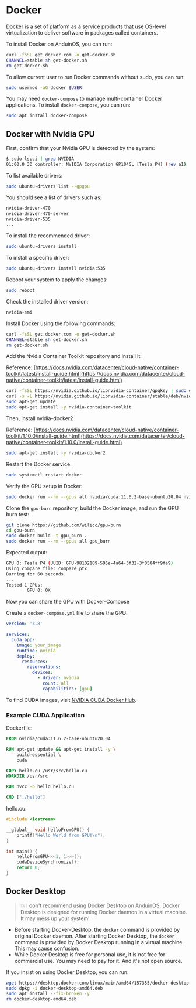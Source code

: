 # Docker

Docker is a set of platform as a service products that use OS-level virtualization to deliver software in packages called containers.

To install Docker on AnduinOS, you can run:

```bash
curl -fsSL get.docker.com -o get-docker.sh
CHANNEL=stable sh get-docker.sh
rm get-docker.sh
```

To allow current user to run Docker commands without sudo, you can run:

```bash
sudo usermod -aG docker $USER
```

You may need `docker-compose` to manage multi-container Docker applications. To install `docker-compose`, you can run:

```bash
sudo apt install docker-compose
```

## Docker with Nvidia GPU

First, confirm that your Nvidia GPU is detected by the system:

```bash
$ sudo lspci | grep NVIDIA
01:00.0 3D controller: NVIDIA Corporation GP104GL [Tesla P4] (rev a1)
```

To list available drivers:

```bash
sudo ubuntu-drivers list --gpgpu
```

You should see a list of drivers such as:

```bash
nvidia-driver-470
nvidia-driver-470-server
nvidia-driver-535
...
```

To install the recommended driver:

```bash
sudo ubuntu-drivers install
```

To install a specific driver:

```bash
sudo ubuntu-drivers install nvidia:535
```

Reboot your system to apply the changes:

```bash
sudo reboot
```

Check the installed driver version:

```bash
nvidia-smi
```

Install Docker using the following commands:

```bash
curl -fsSL get.docker.com -o get-docker.sh
CHANNEL=stable sh get-docker.sh
rm get-docker.sh
```

Add the Nvidia Container Toolkit repository and install it:

Reference: [https://docs.nvidia.com/datacenter/cloud-native/container-toolkit/latest/install-guide.html](https://docs.nvidia.com/datacenter/cloud-native/container-toolkit/latest/install-guide.html)

```bash
curl -fsSL https://nvidia.github.io/libnvidia-container/gpgkey | sudo gpg --dearmor -o /usr/share/keyrings/nvidia-container-toolkit-keyring.gpg
curl -s -L https://nvidia.github.io/libnvidia-container/stable/deb/nvidia-container-toolkit.list | sed 's#deb https://#deb [signed-by=/usr/share/keyrings/nvidia-container-toolkit-keyring.gpg] https://#g' | sudo tee /etc/apt/sources.list.d/nvidia-container-toolkit.list
sudo apt-get update
sudo apt-get install -y nvidia-container-toolkit
```

Then, install nvidia-docker2

Reference: [https://docs.nvidia.com/datacenter/cloud-native/container-toolkit/1.10.0/install-guide.html](https://docs.nvidia.com/datacenter/cloud-native/container-toolkit/1.10.0/install-guide.html)

```bash
sudo apt-get install -y nvidia-docker2
```

Restart the Docker service:

```bash
sudo systemctl restart docker
```

Verify the GPU setup in Docker:

```bash
sudo docker run --rm --gpus all nvidia/cuda:11.6.2-base-ubuntu20.04 nvidia-smi
```

Clone the `gpu-burn` repository, build the Docker image, and run the GPU burn test:

```bash
git clone https://github.com/wilicc/gpu-burn
cd gpu-burn
sudo docker build -t gpu_burn .
sudo docker run --rm --gpus all gpu_burn
```

Expected output:

```bash
GPU 0: Tesla P4 (UUID: GPU-98102189-595e-4a64-3f32-3f0584ff9fe9)
Using compare file: compare.ptx
Burning for 60 seconds.
...
Tested 1 GPUs:
        GPU 0: OK
```

Now you can share the GPU with Docker-Compose

Create a `docker-compose.yml` file to share the GPU:

```yaml
version: '3.8'

services:
  cuda_app:
    image: your_image
    runtime: nvidia
    deploy:
      resources:
        reservations:
          devices:
            - driver: nvidia
              count: all
              capabilities: [gpu]
```

To find CUDA images, visit [NVIDIA CUDA Docker Hub](https://hub.docker.com/r/nvidia/cuda/tags).

### Example CUDA Application

Dockerfile:

```Dockerfile
FROM nvidia/cuda:11.6.2-base-ubuntu20.04

RUN apt-get update && apt-get install -y \
    build-essential \
    cuda

COPY hello.cu /usr/src/hello.cu
WORKDIR /usr/src

RUN nvcc -o hello hello.cu

CMD ["./hello"]
```

hello.cu:

```cpp
#include <iostream>

__global__ void helloFromGPU() {
    printf("Hello World from GPU!\n");
}

int main() {
    helloFromGPU<<<1, 1>>>();
    cudaDeviceSynchronize();
    return 0;
}
```

## Docker Desktop

> :boom:
I don't recommend using Docker Desktop on AnduinOS. Docker Desktop is designed for running Docker daemon in a virtual machine. It may mess up your system!

* Before starting Docker-Desktop, the `docker` command is provided by original Docker daemon. After starting Docker Desktop, the `docker` command is provided by Docker Desktop running in a virtual machine. This may cause confusion.
* While Docker Desktop is free for personal use, it is not free for commercial use. You may need to pay for it. And it's not open source.

If you insist on using Docker Desktop, you can run:

<!-- The link needs to be updated regularly. -->

```bash
wget https://desktop.docker.com/linux/main/amd64/157355/docker-desktop-amd64.deb
sudo dpkg -i docker-desktop-amd64.deb
sudo apt install --fix-broken -y
rm docker-desktop-amd64.deb
```

